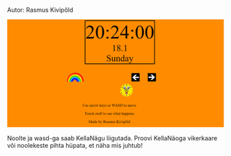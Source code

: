 Autor: Rasmus Kivipõld


![Alt text](/Sshot.png?raw=true)

Noolte ja wasd-ga saab KellaNägu liigutada. Proovi KellaNäoga vikerkaare või noolekeste pihta hüpata, et näha mis juhtub!
